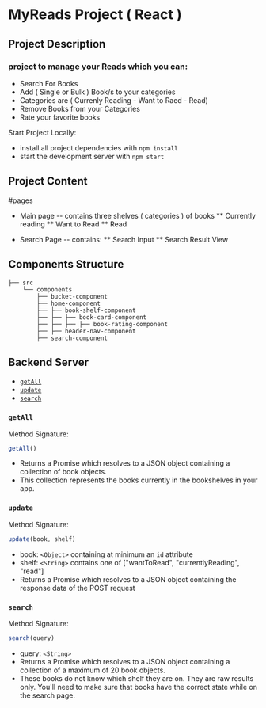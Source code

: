 # MyReads Project ( React )
## Project Description

### project to manage your Reads which you can:
* Search For Books
* Add ( Single or Bulk ) Book/s to your categories
* Categories are ( Currenly Reading - Want to Raed - Read)
* Remove Books from your Categories
* Rate your favorite books

Start Project Locally:

* install all project dependencies with `npm install`
* start the development server with `npm start`

## Project Content

#pages
* Main page
-- contains three shelves ( categories ) of books 
** Currently reading
** Want to Read
** Read

* Search Page
-- contains:
** Search Input
** Search Result View

## Components Structure
```
├── src
    └── components
        ├── bucket-component
        ├── home-component
        ├── ├── book-shelf-component
        ├── ├── ├── book-card-component
        ├── ├── ├── ├── book-rating-component
        ├── ├── header-nav-component
        ├── search-component
```

## Backend Server

* [`getAll`](#getall)
* [`update`](#update)
* [`search`](#search)

### `getAll`

Method Signature:

```js
getAll()
```

* Returns a Promise which resolves to a JSON object containing a collection of book objects.
* This collection represents the books currently in the bookshelves in your app.

### `update`

Method Signature:

```js
update(book, shelf)
```

* book: `<Object>` containing at minimum an `id` attribute
* shelf: `<String>` contains one of ["wantToRead", "currentlyReading", "read"]  
* Returns a Promise which resolves to a JSON object containing the response data of the POST request

### `search`

Method Signature:

```js
search(query)
```

* query: `<String>`
* Returns a Promise which resolves to a JSON object containing a collection of a maximum of 20 book objects.
* These books do not know which shelf they are on. They are raw results only. You'll need to make sure that books have the correct state while on the search page.


